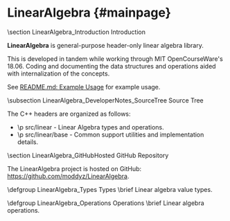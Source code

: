 # LinearAlgebra {#mainpage}

\section LinearAlgebra_Introduction Introduction

**LinearAlgebra** is general-purpose header-only linear algebra library.

This is developed in tandem while working through MIT OpenCourseWare's 18.06.  Coding and documenting the data structures and operations aided with internalization of the concepts.

See [README.md: Example Usage](https://github.com/moddyz/LinearAlgebra#example-usage) for example usage.

\subsection LinearAlgebra_DeveloperNotes_SourceTree Source Tree

The C++ headers are organized as follows:
- \p src/linear - Linear Algebra types and operations.
- \p src/linear/base - Common support utilities and implementation details.

\section LinearAlgebra_GitHubHosted GitHub Repository

The LinearAlgebra project is hosted on GitHub: https://github.com/moddyz/LinearAlgebra.

\defgroup LinearAlgebra_Types Types
\brief Linear algebra value types.

\defgroup LinearAlgebra_Operations Operations
\brief Linear algebra operations.
